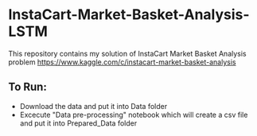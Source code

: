 # InstaCart-Market-Basket-Analysis-LSTM

This repository contains my solution of InstaCart Market Basket Analysis problem
https://www.kaggle.com/c/instacart-market-basket-analysis

## To Run:

- Download the data and put it into Data folder
- Excecute "Data pre-processing" notebook which will create a csv file and put it into Prepared_Data folder
